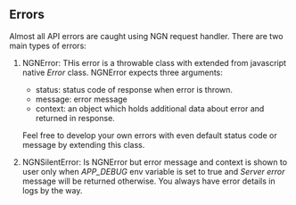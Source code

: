 ## Errors

Almost all API errors are caught using NGN request handler. There are two
main types of errors:

1. NGNError: THis error is a throwable class with extended from javascript
native *Error* class. NGNError expects three arguments:
   
   - status: status code of response when error is thrown.
   - message: error message
   - context: an object which holds additional data about error and
    returned in response.
     
   Feel free to develop your own errors with even default status code or
   message by extending this class.
   
2. NGNSilentError: Is NGNError but error message and context is shown
   to user only when *APP_DEBUG* env variable is set to true and
   *Server error* message will be returned otherwise. You always have
   error details in logs by the way.
   